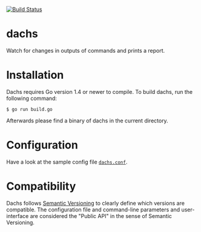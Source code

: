 [![Build Status](https://travis-ci.org/fd0/dachs.svg?branch=master)](https://travis-ci.org/fd0/dachs)

# dachs

Watch for changes in outputs of commands and prints a report.

# Installation

Dachs requires Go version 1.4 or newer to compile. To build dachs, run the
following command:

```shell
$ go run build.go
```

Afterwards please find a binary of dachs in the current directory.

# Configuration

Have a look at the sample config file [`dachs.conf`](dachs.conf).



# Compatibility

Dachs follows [Semantic Versioning](http://semver.org) to clearly define which
versions are compatible. The configuration file and command-line parameters and
user-interface are considered the "Public API" in the sense of Semantic
Versioning.
